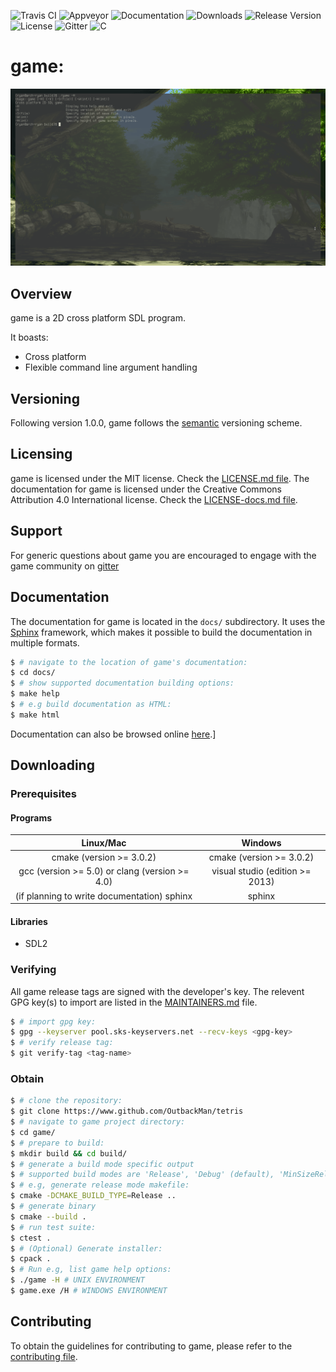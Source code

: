 ![Travis CI](https://img.shields.io/travis/OutbackMan/tetris.svg?style=flat-square&logo=travis)
![Appveyor](https://img.shields.io/appveyor/ci/OutbackMan/tetris.svg?style=flat-square&logo=appveyor)
![Documentation](https://img.shields.io/readthedocs/OutbackMan/tetris.svg?style=flat-square)
![Downloads](https://img.shields.io/github/downloads/atom/atom/total.svg?style=flat-square)
![Release Version](https://img.shields.io/github/tag/expressjs/express.svg?style=flat-square)
![License](https://img.shields.io/github/license/mashape/apistatus.svg?style=flat-square)
![Gitter](https://img.shields.io/gitter/room/nwjs/nw.js.svg?style=flat-square&logo=gitter-white&link=http://left&link=http://right)
![C](https://img.shields.io/badge/language-c-lightgrey.svg?style=flat-square)

# game:
![Screenshot previewing game](images/g_preview_screenshot.png)

## Overview
game is a 2D cross platform SDL program.

It boasts:
* Cross platform
* Flexible command line argument handling 

## Versioning
Following version 1.0.0, game follows the [semantic](https://semver.org/) versioning scheme.

## Licensing
game is licensed under the MIT license. Check the [LICENSE.md file](LICENSE.md).
The documentation for game is licensed under the Creative Commons Attribution 4.0 International license. Check the [LICENSE-docs.md file](LICENSE-docs.md).

## Support
For generic questions about game you are encouraged to engage with the game community on [gitter](https://gitter.im/game)

## Documentation
The documentation for game is located in the `docs/` subdirectory. It uses the [Sphinx](http://sphinx-doc.org/)
framework, which makes it possible to build the documentation in multiple formats.

```bash
$ # navigate to the location of game's documentation:
$ cd docs/
$ # show supported documentation building options:
$ make help
$ # e.g build documentation as HTML:
$ make html
```

Documentation can also be browsed online [here](http://docs.libuv.org).]

## Downloading

### Prerequisites
#### Programs 

| Linux/Mac               | Windows |
| :---------------------: | :-----: |
| cmake (version >= 3.0.2) | cmake (version >= 3.0.2) |
| gcc (version >= 5.0) or clang (version >= 4.0) | visual studio (edition >= 2013) | 
| (if planning to write documentation) sphinx | sphinx |

#### Libraries

* SDL2 

### Verifying
All game release tags are signed with the developer's key.
The relevent GPG key(s) to import are listed in the [MAINTAINERS.md](MAINTAINERS.md) file.

```bash
$ # import gpg key:
$ gpg --keyserver pool.sks-keyservers.net --recv-keys <gpg-key>
$ # verify release tag:
$ git verify-tag <tag-name>
```
### Obtain 
```bash
$ # clone the repository:
$ git clone https://www.github.com/OutbackMan/tetris
$ # navigate to game project directory:
$ cd game/
$ # prepare to build: 
$ mkdir build && cd build/
$ # generate a build mode specific output
$ # supported build modes are 'Release', 'Debug' (default), 'MinSizeRel' and 'RelWithDebInfo'
$ # e.g, generate release mode makefile:
$ cmake -DCMAKE_BUILD_TYPE=Release ..
$ # generate binary
$ cmake --build .
$ # run test suite:
$ ctest .
$ # (Optional) Generate installer:
$ cpack .
$ # Run e.g, list game help options:
$ ./game -H # UNIX ENVIRONMENT
$ game.exe /H # WINDOWS ENVIRONMENT

```

## Contributing
To obtain the guidelines for contributing to game, please refer to the [contributing file](CONTRIBUTING.md).
